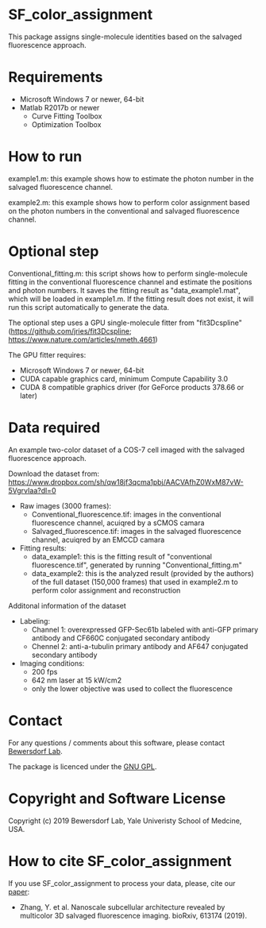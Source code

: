 # SF_color_assignment
This package assigns single-molecule identities based on the salvaged fluorescence approach.

# Requirements
  - Microsoft Windows 7 or newer, 64-bit
  - Matlab R2017b or newer  
    - Curve Fitting Toolbox
    - Optimization Toolbox
  
# How to run
example1.m: this example shows how to estimate the photon number in the salvaged fluorescence channel.

example2.m: this example shows how to perform color assignment based on the photon numbers in the conventional and salvaged fluorescence channel.

# Optional step
Conventional_fitting.m: this script shows how to perform single-molecule fitting in the conventional fluorescence channel and estimate the positions and photon numbers. It saves the fitting result as "data_example1.mat", which will be loaded in example1.m. If the fitting result does not exist, it will run this script automatically to generate the data.

The optional step uses a GPU single-molecule fitter from "fit3Dcspline"(https://github.com/jries/fit3Dcspline; https://www.nature.com/articles/nmeth.4661)

The GPU fitter requires:
  - Microsoft Windows 7 or newer, 64-bit
  - CUDA capable graphics card, minimum Compute Capability 3.0
  - CUDA 8 compatible graphics driver (for GeForce products 378.66 or later)

# Data required
An example two-color dataset of a COS-7 cell imaged with the salvaged fluorescence approach. 

Download the dataset from: https://www.dropbox.com/sh/qw18jf3qcma1pbj/AACVAfhZ0WxM87vW-5VgrvIaa?dl=0
  - Raw images (3000 frames):  
    - Conventional_fluorescence.tif: images in the conventional fluorescence channel, acuiqred by a sCMOS camara
    - Salvaged_fluorescence.tif: images in the salvaged fluorescence channel, acuiqred by an EMCCD camara
  - Fitting results:
    - data_example1: this is the fitting result of "conventional fluorescence.tif", generated by running "Conventional_fitting.m"
    - data_example2: this is the analyzed result (provided by the authors) of the full dataset (150,000 frames) that used in example2.m to perform color assignment and reconstruction 

Additonal information of the dataset
  - Labeling: 
    - Channel 1: overexpressed GFP-Sec61b labeled with anti-GFP primary antibody and CF660C conjugated secondary antibody
    - Chennel 2: anti-a-tubulin primary antibody and AF647 conjugated secondary antibody
  - Imaging conditions: 
    - 200 fps 
    - 642 nm laser at 15 kW/cm2 
    - only the lower objective was used to collect the fluorescence

# Contact
For any questions / comments about this software, please contact [Bewersdorf Lab](http://www.bewersdorflab.org/).

The package is licenced under the [GNU GPL](https://www.gnu.org/licenses/). 

# Copyright and Software License
Copyright (c) 2019 Bewersdorf Lab, Yale Univeristy School of Medcine, USA.

# How to cite SF_color_assignment
If you use SF_color_assignment to process your data, please, cite our [paper](https://www.biorxiv.org/content/10.1101/613174v1):
  * Zhang, Y. et al. Nanoscale subcellular architecture revealed by multicolor 3D salvaged fluorescence imaging. bioRxiv, 613174 (2019).
 
